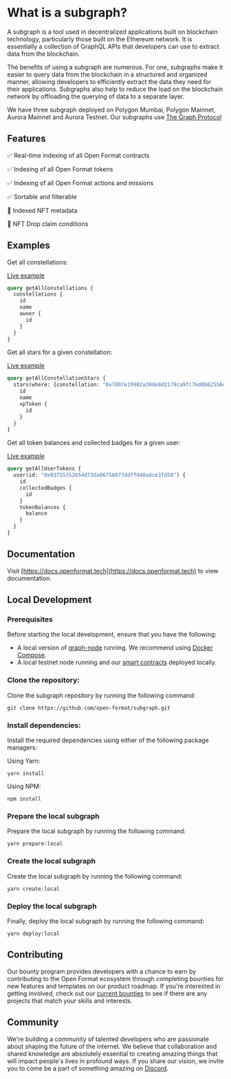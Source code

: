 # What is a subgraph?

A subgraph is a tool used in decentralized applications built on blockchain technology, particularly those built on the Ethereum network. It is essentially a collection of GraphQL APIs that developers can use to extract data from the blockchain.

The benefits of using a subgraph are numerous. For one, subgraphs make it easier to query data from the blockchain in a structured and organized manner, allowing developers to efficiently extract the data they need for their applications. Subgraphs also help to reduce the load on the blockchain network by offloading the querying of data to a separate layer.

We have three subgraph deployed on Polygon Mumbai, Polygon Mainnet, Aurora Mainnet and Aurora Testnet. Our subgraphs use [The Graph Protocol](https://thegraph.com/en/)

## Features

✅ Real-time indexing of all Open Format contracts

✅ Indexing of all Open Format tokens

✅ Indexing of all Open Format actions and missions

✅ Sortable and filterable

🔨 Indexed NFT metadata

🔨 NFT Drop claim conditions

## Examples

Get all constellations:

[Live example](https://api.thegraph.com/subgraphs/name/open-format/mumbai-v2/graphql?query=%7B%0A++constellations+%7B%0A++++id%0A++++name%0A++++owner+%7B%0A++++++id%0A++++%7D%0A++%7D%0A%7D&variables=%22%7B%5Cn++%5C%22constellation%5C%22%3A+%5C%220x8a19c98762a3fb129ed82f01f4397b351216e7ce%5C%22%5Cn%7D%22)

```graphql
query getAllConstellations {
  constellations {
    id
    name
    owner {
      id
    }
  }
}
```

Get all stars for a given constellation:

[Live example](https://api.thegraph.com/subgraphs/name/open-format/mumbai-v2/graphql?query=query+getAllConstellationStars+%7B%0A++stars%28where%3A+%7Bconstellation%3A+%220x7087e19982a30de8d2179ca9fc76d0b625564a00%22%7D%29+%7B%0A++++id%0A++++name%0A++++xpToken+%7B%0A++++++id%0A++++%7D%0A++%7D%0A%7D&variables=%22%7B%5Cn++%5C%22constellation%5C%22%3A+%5C%220x8a19c98762a3fb129ed82f01f4397b351216e7ce%5C%22%5Cn%7D%22&operationName=getAllConstellationStars)

```graphql
query getAllConstellationStars {
  stars(where: {constellation: "0x7087e19982a30de8d2179ca9fc76d0b625564a00"}) {
    id
    name
    xpToken {
      id
    }
  }
}
```

Get all token balances and collected badges for a given user:

[Live example](https://api.thegraph.com/subgraphs/name/open-format/mumbai-v2/graphql?query=query+getAllUserTokens+%7B%0A++user%28id%3A+%220x03755352654d73da06756077dd7f040adce3fd58%22%29+%7B%0A++++id%0A++++collectedBadges+%7B%0A++++++id%0A++++%7D%0A++++tokenBalances+%7B%0A++++++balance%0A++++%7D%0A++%7D%0A%7D&variables=%22%7B%5Cn++%5C%22constellation%5C%22%3A+%5C%220x8a19c98762a3fb129ed82f01f4397b351216e7ce%5C%22%5Cn%7D%22&operationName=getAllUserTokens)

```graphql
query getAllUserTokens {
  user(id: "0x03755352654d73da06756077dd7f040adce3fd58") {
    id
    collectedBadges {
      id
    }
    tokenBalances {
      balance
    }
  }
}
```

## Documentation

Visit [https://docs.openformat.tech](https://docs.openformat.tech) to view documentation.

## Local Development

### Prerequisites

Before starting the local development, ensure that you have the following:

- A local version of [graph-node](https://github.com/graphprotocol/graph-node) running. We recommend using [Docker Compose](https://github.com/graphprotocol/graph-node/tree/master/docker#docker-compose).
- A local testnet node running and our [smart contracts](https://github.com/open-format/contracts#getting-started) deployed locally.

### Clone the repository:

Clone the subgraph repository by running the following command:

`git clone https://github.com/open-format/subgraph.git`

### Install dependencies:

Install the required dependencies using either of the following package managers:

Using Yarn:

`yarn install`

Using NPM:

`npm install`

### Prepare the local subgraph

Prepare the local subgraph by running the following command:

`yarn prepare:local`

### Create the local subgraph

Create the local subgraph by running the following command:

`yarn create:local`

### Deploy the local subgraph

Finally, deploy the local subgraph by running the following command:

`yarn deploy:local`

## Contributing

Our bounty program provides developers with a chance to earn by contributing to the Open Format ecosystem through completing bounties for new features and templates on our product roadmap. If you're interested in getting involved, check out our [current bounties](https://github.com/orgs/open-format/projects) to see if there are any projects that match your skills and interests.

## Community

We're building a community of talented developers who are passionate about shaping the future of the internet. We believe that collaboration and shared knowledge are absolutely essential to creating amazing things that will impact people's lives in profound ways. If you share our vision, we invite you to come be a part of something amazing on [Discord](https://discord.gg/BgkbC7Dkuf).
